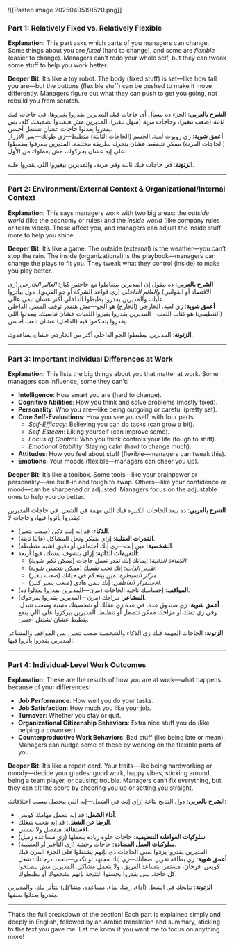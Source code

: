 ![[Pasted image 20250405191520.png]]
### Part 1: Relatively Fixed vs. Relatively Flexible
**Explanation**: This part asks which parts of you managers can change. Some things about you are *fixed* (hard to change), and some are *flexible* (easier to change). Managers can’t redo your whole self, but they can tweak some stuff to help you work better.

**Deeper Bit**: It’s like a toy robot. The body (fixed stuff) is set—like how tall you are—but the buttons (flexible stuff) can be pushed to make it move differently. Managers figure out what they can push to get you going, not rebuild you from scratch.

**الشرح بالعربي**: الجزء ده بيسأل أي حاجات فيك المديرين يقدروا يغيروها. في حاجات فيك *ثابتة* (صعب تتغير)، وحاجات *مرنة* (سهل تتغير). المديرين مش هيعيدوا تصميمك كله، بس يقدروا يعدلوا حاجات عشان تشتغل أحسن.  
**أعمق شوية**: زي روبوت لعبة. الجسم (الحاجات الثابتة) متظبط—زي طولك—بس الأزرار (الحاجات المرنة) ممكن تتضغط عشان يتحرك بطريقة مختلفة. المديرين بيعرفوا يضغطوا على إيه عشان يحركوك، مش يعملوك من الأول.

**الزتونة**: في حاجات فيك ثابتة وفي مرنة، والمديرين بيغيروا اللي يقدروا عليه.

---

### Part 2: Environment/External Context & Organizational/Internal Context
**Explanation**: This says managers work with two big areas: the *outside world* (like the economy or rules) and the *inside world* (like company rules or team vibes). These affect you, and managers can adjust the inside stuff more to help you shine.

**Deeper Bit**: It’s like a game. The outside (external) is the weather—you can’t stop the rain. The inside (organizational) is the playbook—managers can change the plays to fit you. They tweak what they control (inside) to make you play better.

**الشرح بالعربي**: ده بيقول إن المديرين بيتعاملوا مع حاجتين كبار: *العالم الخارجي* (زي الاقتصاد أو القوانين) و*العالم الداخلي* (زي قواعد الشركة أو جو الفريق). دول بيأثروا عليك، والمديرين يقدروا يظبطوا الداخلي أكتر عشان تبقى عالي.  
**أعمق شوية**: زي لعبة. الخارجي (الخارج) هو الجو—مش هتقدر توقف المطر. الداخلي (التنظيمي) هو كتاب اللعب—المديرين يقدروا يغيروا اللعبات عشان تناسبك. بيعدلوا اللي يقدروا يتحكموا فيه (الداخل) عشان تلعب أحسن.

**الزتونة**: المديرين بيظبطوا الجو الداخلي أكتر من الخارجي عشان يساعدوك.

---

### Part 3: Important Individual Differences at Work
**Explanation**: This lists the big things about you that matter at work. Some managers can influence, some they can’t:  
- **Intelligence**: How smart you are (hard to change).  
- **Cognitive Abilities**: How you think and solve problems (mostly fixed).  
- **Personality**: Who you are—like being outgoing or careful (pretty set).  
- **Core Self-Evaluations**: How you see yourself, with four parts:  
  - *Self-Efficacy*: Believing you can do tasks (can grow a bit).  
  - *Self-Esteem*: Liking yourself (can improve some).  
  - *Locus of Control*: Who you think controls your life (tough to shift).  
  - *Emotional Stability*: Staying calm (hard to change much).  
- **Attitudes**: How you feel about stuff (flexible—managers can tweak this).  
- **Emotions**: Your moods (flexible—managers can cheer you up).

**Deeper Bit**: It’s like a toolbox. Some tools—like your brainpower or personality—are built-in and tough to swap. Others—like your confidence or mood—can be sharpened or adjusted. Managers focus on the adjustable ones to help you do better.

**الشرح بالعربي**: ده بيعد الحاجات الكبيرة فيك اللي مهمة في الشغل. في حاجات المديرين يقدروا يأثروا فيها، وحاجات لأ:  
- **الذكاء**: قد إيه إنت ذكي (صعب يتغير).  
- **القدرات العقلية**: إزاي بتفكر وتحل المشاكل (غالبًا ثابتة).  
- **الشخصية**: مين إنت—زي إنك اجتماعي أو دقيق (شبه متظبطة).  
- **التقييمات الذاتية**: إزاي بتشوف نفسك، فيها أربعة:  
  - *الكفاءة الذاتية*: إيمانك إنك تقدر تعمل حاجات (ممكن تكبر شوية).  
  - *تقدير الذات*: إنك تحب نفسك (ممكن يتحسن شوية).  
  - *مركز السيطرة*: مين بيتحكم في حياتك (صعب يتغير).  
  - *الاستقرار العاطفي*: إنك تبقى هادي (صعب يتغير كتير).  
- **المواقف**: إحساسك ناحية الحاجات (مرن—المديرين يقدروا يعدلوا ده).  
- **المشاعر**: مزاجك (مرن—المديرين يقدروا يفرحوك).  
**أعمق شوية**: زي صندوق عدة. في عدة زي عقلك أو شخصيتك متبنية وصعب تتبدل. وفي زي ثقتك أو مزاجك ممكن تتصقل أو تتظبط. المديرين بيركزوا على اللي ينفع يتظبط عشان تشتغل أحسن.

**الزتونة**: الحاجات المهمة فيك زي الذكاء والشخصية صعب تتغير، بس المواقف والمشاعر المديرين يقدروا يأثروا فيها.

---

### Part 4: Individual-Level Work Outcomes
**Explanation**: These are the results of how you are at work—what happens because of your differences:  
- **Job Performance**: How well you do your tasks.  
- **Job Satisfaction**: How much you like your job.  
- **Turnover**: Whether you stay or quit.  
- **Organizational Citizenship Behaviors**: Extra nice stuff you do (like helping a coworker).  
- **Counterproductive Work Behaviors**: Bad stuff (like being late or mean).  
Managers can nudge some of these by working on the flexible parts of you.

**Deeper Bit**: It’s like a report card. Your traits—like being hardworking or moody—decide your grades: good work, happy vibes, sticking around, being a team player, or causing trouble. Managers can’t fix everything, but they can tilt the score by cheering you up or setting you straight.

**الشرح بالعربي**: دول النتايج بتاعة إزاي إنت في الشغل—إيه اللي بيحصل بسبب اختلافاتك:  
- **أداء الشغل**: قد إيه بتعمل مهامك كويس.  
- **الرضا عن الشغل**: قد إيه بتحب شغلك.  
- **الاستقالة**: هتفضل ولا تمشي.  
- **سلوكيات المواطنة التنظيمية**: حاجات حلوة زيادة بتعملها (زي مساعدة زميل).  
- **سلوكيات العمل المضادة**: حاجات وحشة (زي التأخير أو العصبية).  
المديرين يقدروا يزقوا بعض الحاجات دي بإنهم يشتغلوا على الجزء المرن فيك.  
**أعمق شوية**: زي بطاقة تقرير. صفاتك—زي إنك مجتهد أو نكدي—بتحدد درجاتك: شغل كويس، فرحان، مستمر، بتساعد الفريق، ولا بتعمل مشاكل. المديرين مش بيصلحوا كل حاجة، بس يقدروا يحسنوا النتيجة بإنهم يشجعوك أو يظبطوك.

**الزتونة**: نتايجك في الشغل (أداء، رضا، بقاء، مساعدة، مشاكل) بتتأثر بيك، والمديرين يقدروا يعدلوا بعضها.

---

That’s the full breakdown of the section! Each part is explained simply and deeply in English, followed by an Arabic translation and summary, sticking to the text you gave me. Let me know if you want me to focus on anything more!